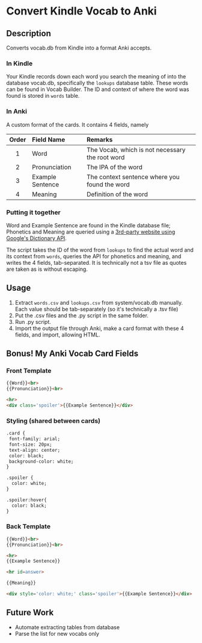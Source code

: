 # Convert Kindle Vocab to Anki
## Description
Converts vocab.db from Kindle into a format Anki accepts.

### In Kindle
Your Kindle records down each word you search the meaning of into the database vocab.db, specifically the `lookups` database table. These words can be found in Vocab Builder. The ID and context of where the word was found is stored in `words` table.

### In Anki
A custom format of the cards. It contains 4 fields, namely

|Order|Field Name|Remarks|
|:---:|:---------|:------|
|1    |Word      |The Vocab, which is not necessary the root word|
|2    |Pronunciation |The IPA of the word|
|3    |Example Sentence|The context sentence where you found the word|
|4    |Meaning   |Definition of the word|

### Putting it together
Word and Example Sentence are found in the Kindle database file;
Phonetics and Meaning are queried using a [3rd-party website using Google's Dictionary API](https://googledictionaryapi.eu-gb.mybluemix.net/).

The script takes the ID of the word from `lookups` to find the actual word and its context from `words`, queries the API for phonetics and meaning, and writes the 4 fields, tab-separated. It is technically not a tsv file as quotes are taken as is without escaping.

## Usage
1. Extract `words.csv` and `lookups.csv` from system/vocab.db manually. Each value should be tab-separately (so it's technically a .tsv file)
2. Put the .csv files and the .py script in the same folder.
3. Run .py script.
4. Import the output file through Anki, make a card format with these 4 fields, and import, allowing HTML.

## Bonus! My Anki Vocab Card Fields
### Front Template
```HTML
{{Word}}<br>
{{Pronunciation}}<br>

<hr>
<div class='spoiler'>{{Example Sentence}}</div>
```

### Styling (shared between cards)
```HTML
.card {
 font-family: arial;
 font-size: 20px;
 text-align: center;
 color: black;
 background-color: white;
}

.spoiler { 
  color: white;
}

.spoiler:hover{
  color: black;
}
```

### Back Template
```HTML
{{Word}}<br>
{{Pronunciation}}<br>

<hr>
{{Example Sentence}}

<hr id=answer>

{{Meaning}}

<div style='color: white;' class='spoiler'>{{Example Sentence}}</div>
```

## Future Work
* Automate extracting tables from database
* Parse the list for new vocabs only
